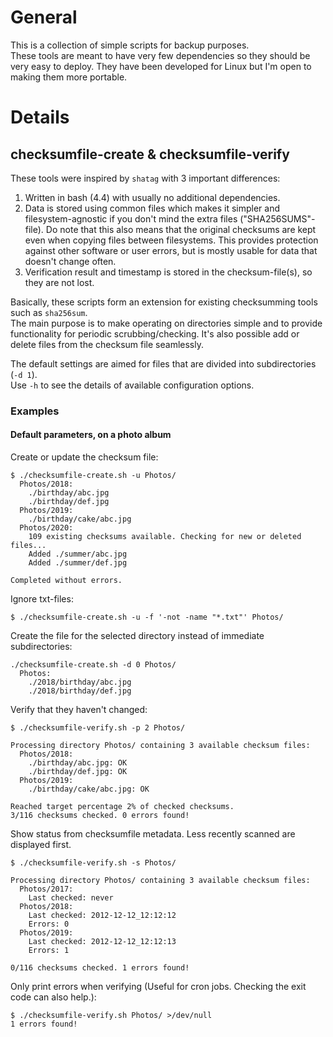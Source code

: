 # General
This is a collection of simple scripts for backup purposes.  
These tools are meant to have very few dependencies so they should be very easy to deploy. They have been developed for Linux but I'm open to making them more portable.


# Details
## checksumfile-create & checksumfile-verify
These tools were inspired by `shatag` with 3 important differences:  
1. Written in bash (4.4) with usually no additional dependencies.
2. Data is stored using common files which makes it simpler and filesystem-agnostic if you don't mind the extra files ("SHA256SUMS"-file). Do note that this also means that the original checksums are kept even when copying files between filesystems. This provides protection against other software or user errors, but is mostly usable for data that doesn't change often.
3. Verification result and timestamp is stored in the checksum-file(s), so they are not lost.

Basically, these scripts form an extension for existing checksumming tools such as `sha256sum`.  
The main purpose is to make operating on directories simple and to provide functionality for periodic scrubbing/checking.
It's also possible add or delete files from the checksum file seamlessly.
  
The default settings are aimed for files that are divided into subdirectories (`-d 1`).  
Use `-h` to see the details of available configuration options.

### Examples
#### Default parameters, on a photo album

Create or update the checksum file:
```
$ ./checksumfile-create.sh -u Photos/
  Photos/2018:
    ./birthday/abc.jpg
    ./birthday/def.jpg
  Photos/2019:
    ./birthday/cake/abc.jpg
  Photos/2020:
    109 existing checksums available. Checking for new or deleted files... 
    Added ./summer/abc.jpg
    Added ./summer/def.jpg

Completed without errors.
```

Ignore txt-files:
```
$ ./checksumfile-create.sh -u -f '-not -name "*.txt"' Photos/
```

Create the file for the selected directory instead of immediate subdirectories:
```
./checksumfile-create.sh -d 0 Photos/
  Photos:
    ./2018/birthday/abc.jpg
    ./2018/birthday/def.jpg
```

Verify that they haven't changed:
```
$ ./checksumfile-verify.sh -p 2 Photos/

Processing directory Photos/ containing 3 available checksum files:
  Photos/2018:
    ./birthday/abc.jpg: OK
    ./birthday/def.jpg: OK
  Photos/2019:
    ./birthday/cake/abc.jpg: OK

Reached target percentage 2% of checked checksums.
3/116 checksums checked. 0 errors found!
```

Show status from checksumfile metadata. Less recently scanned are displayed first.
```
$ ./checksumfile-verify.sh -s Photos/

Processing directory Photos/ containing 3 available checksum files:
  Photos/2017:
    Last checked: never
  Photos/2018:
    Last checked: 2012-12-12_12:12:12
    Errors: 0
  Photos/2019:
    Last checked: 2012-12-12_12:12:13
    Errors: 1

0/116 checksums checked. 1 errors found!
```

Only print errors when verifying (Useful for cron jobs. Checking the exit code can also help.):
```
$ ./checksumfile-verify.sh Photos/ >/dev/null
1 errors found!
```


